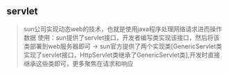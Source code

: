 ## servlet
> sun公司实现动态web的技术，也就是使用java程序处理网络请求进而操作数据
> 使用：sun提供了servlet接口，开发者编写类实现该接口，然后将该类部署到web服务器即可 -> sun官方提供了两个实现类[GenericServlet类实现了servlet接口，HttpServlet类继承了GenericServlet类],开发时直接继承这些类即可，更多聚焦在请求和响应